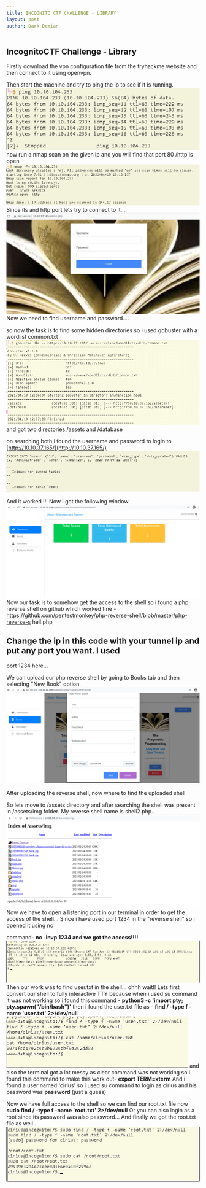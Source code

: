 ```yaml
---
title: INCOGNITO CTF CHALLENGE - LIBRARY
layout: post
author: Dark Demian
---
```


## IncognitoCTF Challenge - Library

Firstly download the vpn configuration file from the tryhackme website and then
connect to it using openvpn.

Then start the machine and try to ping the ip to see if it is running.
![](/images/1.png)
now run a nmap scan on the given ip and you will find that port 80 /http is open
![](/images/2.png)
Since its and http port lets try to connect to it....
![](/images/3.png)
Now we need to find username and password....

so now the task is to find some hidden directories so i used gobuster with a
wordlist common.txt
![](/images/4.png)
and got two directories /assets and /database

on searching both i found the username and password to login to
[http://10.10.37.165/](http://10.10.37.165/)
![](/images/5.png)

And it worked !!! Now i got the following window.
![](/images/6.png)
Now our task is to somehow get the access to the shell so i found a php reverse
shell on github which worked fine -
https://github.com/pentestmonkey/php-reverse-shell/blob/master/php-reverse-s
hell.php

## Change the ip in this code with your tunnel ip and put any port you want. I used
port 1234 here...

We can upload our php reverse shell by going to Books tab and then selecting
"New Book" option.
![](/images/7.png)

After uploading the reverse shell, now where to find the uploaded shell

So lets move to /assets directory and after searching the shell was present in
/assets/img folder. My reverse shell name is shell2.php..
![](/images/8.png)
Now we have to open a listening port in our terminal in order to get the access of
the shell...
Since i have used port 1234 in the "reverse shell" so i opened it using nc


command-
**nc -lnvp 1234
and we got the access!!!!**
![](/images/9.png)
Then our work was to find user.txt in the shell...
ohhh wait!! Lets first convert our shell to fully interactive TTY because when i used
su command it was not working so i found this command -
**python3 -c 'import pty; pty.spawn("/bin/bash")'**
then i found the user.txt file as -
**find / -type f -name 'user.txt' 2>/dev/null**
![](/images/10.png)
and also the terminal got a lot messy as clear command was not working so i
found this command to make this work out-
**export TERM=xterm**
And i found a user named 'cirius' so i used su command to login as cirius and his
password was **password** (just a guess)


Now we have full access to the shell so we can find our root.txt file now
**sudo find / -type f -name 'root.txt' 2>/dev/null**
Or you can also login as a root since its password was also password...
And finally we got the root.txt file as well...
![](/images/11.png)


